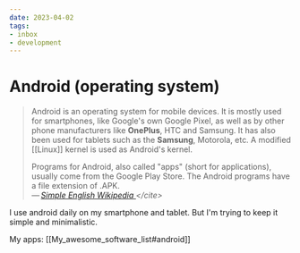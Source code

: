 ```yaml
---
date: 2023-04-02
tags:
- inbox
- development
---
```


# Android (operating system)

> Android is an operating system for mobile devices. It is mostly used for
> smartphones, like Google's own Google Pixel, as well as by other phone
> manufacturers like **OnePlus**, HTC and Samsung. It has also been used for
> tablets such as the **Samsung**, Motorola, etc. A modified [[Linux]] kernel
> is used as Android's kernel.
>
> Programs for Android, also called "apps" (short for applications), usually
> come from the Google Play Store. The Android programs have a file extension of
> .APK.\
> — <cite>[Simple English Wikipedia
](https://simple.wikipedia.org/wiki/Android_(operating_system))</cite>

I use android daily on my smartphone and tablet. But I'm trying to keep it
simple and minimalistic.

My apps: [[My_awesome_software_list#android]]